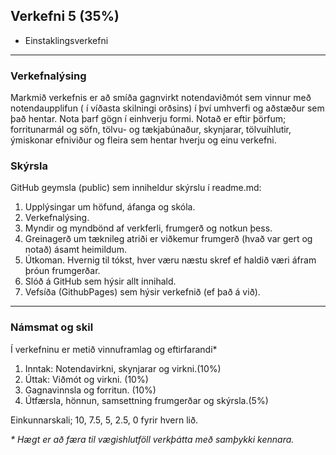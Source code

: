 ## Verkefni 5 (35%)  

* Einstaklingsverkefni

---
### Verkefnalýsing
Markmið verkefnis er að smíða gagnvirkt notendaviðmót sem vinnur með notendaupplifun ( í víðasta
skilningi orðsins) í því umhverfi og aðstæður sem það hentar. Nota þarf gögn í einhverju formi.
Notað er eftir þörfum; forritunarmál og söfn, tölvu- og tækjabúnaður, skynjarar, tölvuíhlutir,
ýmiskonar efniviður og fleira sem hentar hverju og einu verkefni.


### Skýrsla
GitHub geymsla (public) sem inniheldur skýrslu í readme.md:

  1. Upplýsingar um höfund, áfanga og skóla.
  1. Verkefnalýsing.
  1. Myndir og myndbönd af verkferli, frumgerð og notkun þess.
  1. Greinagerð um tæknileg atriði er viðkemur frumgerð (hvað var gert og notað) ásamt
  heimildum. 
  1. Útkoman. Hvernig til tókst, hver væru næstu skref ef haldið væri áfram þróun frumgerðar.
  1. Slóð á GitHub sem hýsir allt innihald.
  1. Vefsíða (GithubPages) sem hýsir verkefnið (ef það á við).

---

### Námsmat og skil
Í verkefninu er metið vinnuframlag og eftirfarandi*

1. Inntak: Notendavirkni, skynjarar og virkni.(10%)
1. Úttak: Viðmót og virkni. (10%)
1. Gagnavinnsla og forritun. (10%)
1. Útfærsla, hönnun, samsettning frumgerðar og skýrsla.(5%)

Einkunnarskali; 10, 7.5, 5, 2.5, 0 fyrir hvern lið. 

_* Hægt er að færa til vægishlutföll verkþátta með samþykki kennara._


